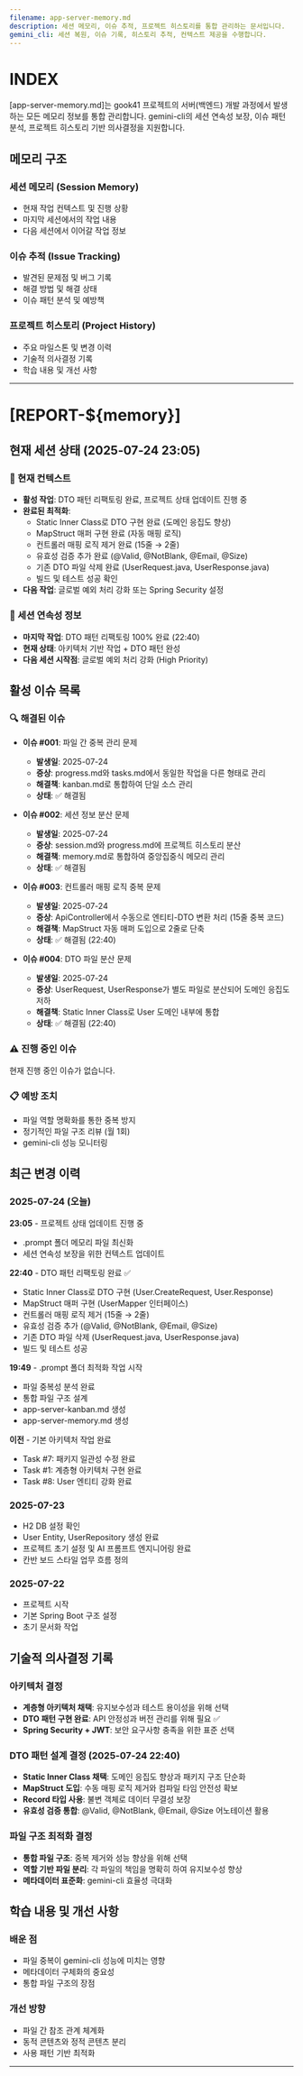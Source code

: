 ```yaml
---
filename: app-server-memory.md
description: 세션 메모리, 이슈 추적, 프로젝트 히스토리를 통합 관리하는 문서입니다.
gemini_cli: 세션 복원, 이슈 기록, 히스토리 추적, 컨텍스트 제공을 수행합니다.
---
```


# INDEX

[app-server-memory.md]는 gook41 프로젝트의 서버(백엔드) 개발 과정에서 발생하는 모든 메모리 정보를 통합 관리합니다.
gemini-cli의 세션 연속성 보장, 이슈 패턴 분석, 프로젝트 히스토리 기반 의사결정을 지원합니다.

## 메모리 구조

### 세션 메모리 (Session Memory)
- 현재 작업 컨텍스트 및 진행 상황
- 마지막 세션에서의 작업 내용
- 다음 세션에서 이어갈 작업 정보

### 이슈 추적 (Issue Tracking)  
- 발견된 문제점 및 버그 기록
- 해결 방법 및 해결 상태
- 이슈 패턴 분석 및 예방책

### 프로젝트 히스토리 (Project History)
- 주요 마일스톤 및 변경 이력
- 기술적 의사결정 기록
- 학습 내용 및 개선 사항

---

# [REPORT-${memory}]

## 현재 세션 상태 (2025-07-24 23:05)

### 🔄 현재 컨텍스트
- **활성 작업**: DTO 패턴 리팩토링 완료, 프로젝트 상태 업데이트 진행 중
- **완료된 최적화**: 
  - Static Inner Class로 DTO 구현 완료 (도메인 응집도 향상)
  - MapStruct 매퍼 구현 완료 (자동 매핑 로직)
  - 컨트롤러 매핑 로직 제거 완료 (15줄 → 2줄)
  - 유효성 검증 추가 완료 (@Valid, @NotBlank, @Email, @Size)
  - 기존 DTO 파일 삭제 완료 (UserRequest.java, UserResponse.java)
  - 빌드 및 테스트 성공 확인
- **다음 작업**: 글로벌 예외 처리 강화 또는 Spring Security 설정

### 📝 세션 연속성 정보
- **마지막 작업**: DTO 패턴 리팩토링 100% 완료 (22:40)
- **현재 상태**: 아키텍처 기반 작업 + DTO 패턴 완성
- **다음 세션 시작점**: 글로벌 예외 처리 강화 (High Priority)

## 활성 이슈 목록

### 🔍 해결된 이슈
- **이슈 #001**: 파일 간 중복 관리 문제
  - **발생일**: 2025-07-24
  - **증상**: progress.md와 tasks.md에서 동일한 작업을 다른 형태로 관리
  - **해결책**: kanban.md로 통합하여 단일 소스 관리
  - **상태**: ✅ 해결됨

- **이슈 #002**: 세션 정보 분산 문제
  - **발생일**: 2025-07-24  
  - **증상**: session.md와 progress.md에 프로젝트 히스토리 분산
  - **해결책**: memory.md로 통합하여 중앙집중식 메모리 관리
  - **상태**: ✅ 해결됨

- **이슈 #003**: 컨트롤러 매핑 로직 중복 문제
  - **발생일**: 2025-07-24
  - **증상**: ApiController에서 수동으로 엔티티-DTO 변환 처리 (15줄 중복 코드)
  - **해결책**: MapStruct 자동 매퍼 도입으로 2줄로 단축
  - **상태**: ✅ 해결됨 (22:40)

- **이슈 #004**: DTO 파일 분산 문제
  - **발생일**: 2025-07-24
  - **증상**: UserRequest, UserResponse가 별도 파일로 분산되어 도메인 응집도 저하
  - **해결책**: Static Inner Class로 User 도메인 내부에 통합
  - **상태**: ✅ 해결됨 (22:40)

### ⚠️ 진행 중인 이슈
현재 진행 중인 이슈가 없습니다.

### 📋 예방 조치
- 파일 역할 명확화를 통한 중복 방지
- 정기적인 파일 구조 리뷰 (월 1회)
- gemini-cli 성능 모니터링

## 최근 변경 이력

### 2025-07-24 (오늘)
**23:05** - 프로젝트 상태 업데이트 진행 중
- .prompt 폴더 메모리 파일 최신화
- 세션 연속성 보장을 위한 컨텍스트 업데이트

**22:40** - DTO 패턴 리팩토링 완료 ✅
- Static Inner Class로 DTO 구현 (User.CreateRequest, User.Response)
- MapStruct 매퍼 구현 (UserMapper 인터페이스)
- 컨트롤러 매핑 로직 제거 (15줄 → 2줄)
- 유효성 검증 추가 (@Valid, @NotBlank, @Email, @Size)
- 기존 DTO 파일 삭제 (UserRequest.java, UserResponse.java)
- 빌드 및 테스트 성공

**19:49** - .prompt 폴더 최적화 작업 시작
- 파일 중복성 분석 완료
- 통합 파일 구조 설계
- app-server-kanban.md 생성
- app-server-memory.md 생성

**이전** - 기본 아키텍처 작업 완료
- Task #7: 패키지 일관성 수정 완료
- Task #1: 계층형 아키텍처 구현 완료  
- Task #8: User 엔티티 강화 완료

### 2025-07-23
- H2 DB 설정 확인
- User Entity, UserRepository 생성 완료
- 프로젝트 초기 설정 및 AI 프롬프트 엔지니어링 완료
- 칸반 보드 스타일 업무 흐름 정의

### 2025-07-22
- 프로젝트 시작
- 기본 Spring Boot 구조 설정
- 초기 문서화 작업

## 기술적 의사결정 기록

### 아키텍처 결정
- **계층형 아키텍처 채택**: 유지보수성과 테스트 용이성을 위해 선택
- **DTO 패턴 구현 완료**: API 안정성과 버전 관리를 위해 필요 ✅
- **Spring Security + JWT**: 보안 요구사항 충족을 위한 표준 선택

### DTO 패턴 설계 결정 (2025-07-24 22:40)
- **Static Inner Class 채택**: 도메인 응집도 향상과 패키지 구조 단순화
- **MapStruct 도입**: 수동 매핑 로직 제거와 컴파일 타임 안전성 확보
- **Record 타입 사용**: 불변 객체로 데이터 무결성 보장
- **유효성 검증 통합**: @Valid, @NotBlank, @Email, @Size 어노테이션 활용

### 파일 구조 최적화 결정
- **통합 파일 구조**: 중복 제거와 성능 향상을 위해 선택
- **역할 기반 파일 분리**: 각 파일의 책임을 명확히 하여 유지보수성 향상
- **메타데이터 표준화**: gemini-cli 효율성 극대화

## 학습 내용 및 개선 사항

### 배운 점
- 파일 중복이 gemini-cli 성능에 미치는 영향
- 메타데이터 구체화의 중요성
- 통합 파일 구조의 장점

### 개선 방향
- 파일 간 참조 관계 체계화
- 동적 콘텐츠와 정적 콘텐츠 분리
- 사용 패턴 기반 최적화

---